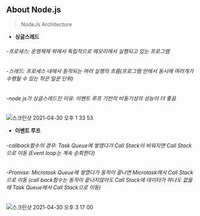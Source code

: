 ## About Node.js
> NodeJs Architecture
+ **싱글스레드**    
###### -프로세스: 운영체제 위에서 독립적으로 메모리에서 실행되고 있는 프로그램
###### -스레드: 프로세스 내에서 동작되는 여러 실행의 흐름(프로그램 안에서 동시에 여러개가 수행될 수 있는 작은 일꾼 단위)
###### -node js가 싱글스레드인 이유: 이벤트 루프 기반의 비동기성의 성능이 더 좋음   
![스크린샷 2021-04-30 오후 1 33 53](https://user-images.githubusercontent.com/66048317/116648750-c343a900-a9b8-11eb-9040-6b2230da659f.png)
+ **이벤트 루프**   
###### -callback함수의 경우: Task Queue에 쌓였다가 Call Stack이 비워지면 Call Stack으로 이동 (Event loop는 계속 순회한다)
###### -Promise: Microtask Queue에 쌓였다가 동작이 끝나면 Microtask에서 Call Stack으로 이동 (call back함수는 동작이 끝나지않아도 Call Stack에 데이터가 하나도 없을 때 Task Queue에서 Call Stack으로 이동)
![스크린샷 2021-04-30 오후 3 17 00](https://user-images.githubusercontent.com/66048317/116656167-305e3b00-a9c7-11eb-9a7f-ed96fd315997.png)



